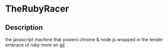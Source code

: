 TheRubyRacer
======

## Description

the javascript machine that powers chrome & node.js wrapped in the tender embrace of ruby
more on [git](https://github.com/cowboyd/therubyracer)




